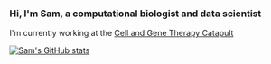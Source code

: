 ### Hi, I'm Sam, a computational biologist and data scientist

I'm currently working at the [Cell and Gene Therapy Catapult]()


[![Sam's GitHub stats](https://github-readme-stats.vercel.app/api?username=thompsonsed)](https://github.com/anuraghazra/github-readme-stats)


<!--
**thompsonsed/thompsonsed** is a ✨ _special_ ✨ repository because its `README.md` (this file) appears on your GitHub profile.

Here are some ideas to get you started:

- 🔭 I’m currently working on ...
- 🌱 I’m currently learning ...
- 👯 I’m looking to collaborate on ...
- 🤔 I’m looking for help with ...
- 💬 Ask me about ...
- 📫 How to reach me: ...
- 😄 Pronouns: ...
- ⚡ Fun fact: ...
-->
